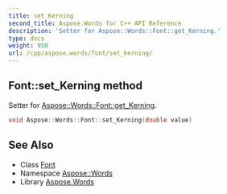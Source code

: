 ```yaml
---
title: set_Kerning
second_title: Aspose.Words for C++ API Reference
description: 'Setter for Aspose::Words::Font::get_Kerning.'
type: docs
weight: 950
url: /cpp/aspose.words/font/set_kerning/
---
```

## Font::set_Kerning method


Setter for [Aspose::Words::Font::get_Kerning](../get_kerning/).

```cpp
void Aspose::Words::Font::set_Kerning(double value)
```

## See Also

* Class [Font](../)
* Namespace [Aspose::Words](../../)
* Library [Aspose.Words](../../../)
